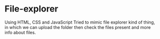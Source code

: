 # File-explorer
Using HTML, CSS and JavaScript Tried to mimic file explorer kind of thing, in which we can upload the folder then check the files present and more info about files.
